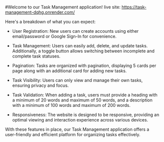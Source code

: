 #Welcome to our Task Management application!
live site: https://task-management-dqhg.onrender.com/

Here's a breakdown of what you can expect:

- User Registration: New users can create accounts using either email/password or Google Sign-In for convenience.

- Task Management: Users can easily add, delete, and update tasks. Additionally, a toggle button allows switching between incomplete and complete task statuses.

- Pagination: Tasks are organized with pagination, displaying 5 cards per page along with an additional card for adding new tasks.

- Task Visibility: Users can only view and manage their own tasks, ensuring privacy and focus.

- Task Validation: When adding a task, users must provide a heading with a minimum of 20 words and maximum of 50 words, and a description with a minimum of 100 words and maximum of 200 words.

- Responsiveness: The website is designed to be responsive, providing an optimal viewing and interaction experience across various devices.

With these features in place, our Task Management application offers a user-friendly and efficient platform for organizing tasks effectively.
